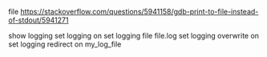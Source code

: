 file 
https://stackoverflow.com/questions/5941158/gdb-print-to-file-instead-of-stdout/5941271

show logging
set logging on 
set logging file file.log
set logging overwrite on 
set logging redirect on
my_log_file
